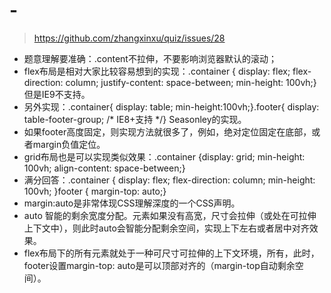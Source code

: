 # -

>https://github.com/zhangxinxu/quiz/issues/28

- 题意理解要准确：.content不拉伸，不要影响浏览器默认的滚动；
- flex布局是相对大家比较容易想到的实现：.container { display: flex; flex-direction: column; justify-content: space-between; min-height: 100vh;} 但是IE9不支持。
- 另外实现：.container{ display: table; min-height:100vh;}.footer{ display: table-footer-group; /* IE8+支持 */} Seasonley的实现。
- 如果footer高度固定，则实现方法就很多了，例如，绝对定位固定在底部，或者margin负值定位。
- grid布局也是可以实现类似效果：.container {display: grid; min-height: 100vh; align-content: space-between;}
- 满分回答：.container { display: flex; flex-direction: column; min-height: 100vh;
}footer { margin-top: auto;}
- margin:auto是非常体现CSS理解深度的一个CSS声明。
- auto 智能的剩余宽度分配。元素如果没有高宽，尺寸会拉伸（或处在可拉伸上下文中），则此时auto会智能分配剩余空间，实现上下左右或者居中对齐效果。
- flex布局下的所有元素就处于一种可尺寸可拉伸的上下文环境，所有，此时，footer设置margin-top: auto是可以顶部对齐的（margin-top自动剩余空间）。
